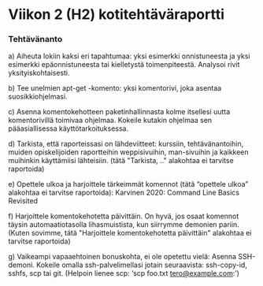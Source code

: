 # Viikon 2 (H2) kotitehtäväraportti

### Tehtävänanto
a) Aiheuta lokiin kaksi eri tapahtumaa: yksi esimerkki onnistuneesta ja yksi esimerkki epäonnistuneesta tai kielletystä toimenpiteestä. Analysoi rivit yksityiskohtaisesti.

b) Tee unelmien apt-get -komento: yksi komentorivi, joka asentaa suosikkiohjelmasi.

c) Asenna komentokehotteen paketinhallinnasta kolme itsellesi uutta komentorivillä toimivaa ohjelmaa. Kokeile kutakin ohjelmaa sen pääasiallisessa käyttötarkoituksessa.

d) Tarkista, että raporteissasi on lähdeviitteet: kurssiin, tehtävänantoihin, muiden opiskelijoiden raportteihin weppisivuihin, man-sivuihin ja kaikkeen muihinkin käyttämiisi lähteisiin. (tätä "Tarkista, .." alakohtaa ei tarvitse raportoida)

e) Opettele ulkoa ja harjoittele tärkeimmät komennot (tätä “opettele ulkoa” alakohtaa ei tarvitse raportoida):
Karvinen 2020: Command Line Basics Revisited

f) Harjoittele komentokehotetta päivittäin. On hyvä, jos osaat komennot täysin automaatiotasolla lihasmuistista, kun siirrymme demonien pariin. (Kuten sovimme, tätä "Harjoittele komentokehotetta päivittäin" alakohtaa ei tarvitse raportoida)

g) Vaikeampi vapaaehtoinen bonuskohta, ei ole opetettu vielä: Asenna SSH-demoni. Kokeile omalla ssh-palvelimellasi jotain seuraavista: ssh-copy-id, sshfs, scp tai git. (Helpoin lienee scp: ‘scp foo.txt tero@example.com:’)









